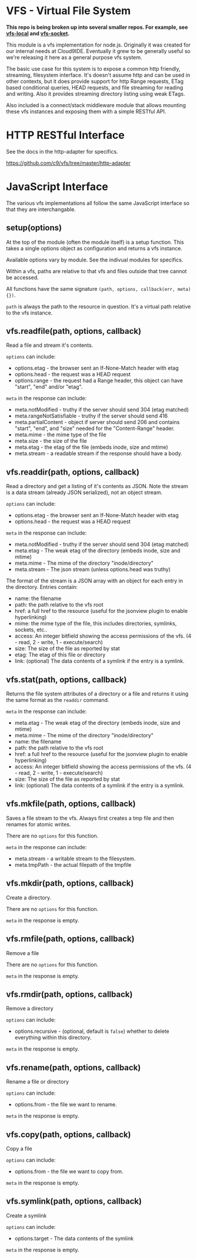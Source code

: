 # VFS - Virtual File System

**This repo is being broken up into several smaller repos.  For example, see [vfs-local](https://github.com/c9/vfs-local) and [vfs-socket](https://github.com/c9/vfs-socket).**

This module is a vfs implementation for node.js.  Originally it was created for
our internal needs at Cloud9IDE.  Eventually it grew to be generally useful so
we're releasing it here as a general purpose vfs system.

The basic use case for this system is to expose a common http friendly, streaming,
filesystem interface.  It's doesn't assume http and can be used in other contexts,
but it does provide support for http Range requests, ETag based conditional queries,
HEAD requests, and file streaming for reading and writing.  Also it provides
streaming directory listing using weak ETags.

Also included is a connect/stack middleware module that allows mounting these vfs
instances and exposing them with a simple RESTful API.

# HTTP RESTful Interface

See the docs in the http-adapter for specifics.

<https://github.com/c9/vfs/tree/master/http-adapter>

# JavaScript Interface

The various vfs implementations all follow the same JavaScript interface so that
they are interchangable.

## setup(options)

At the top of the module (often the module itself) is a setup function.  This
takes a single options object as configuration and returns a vfs instance.

Available options vary by module.  See the indivual modules for specifics.

Within a vfs, paths are relative to that vfs and files outside that tree cannot
be accessed.

All functions have the same signature `(path, options, callback(err, meta){})`.

`path` is always the path to the resource in question.  It's a virtual path
relative to the vfs instance.

## vfs.readfile(path, options, callback)

Read a file and stream it's contents.

`options` can include:

 - options.etag - the browser sent an If-None-Match header with etag
 - options.head - the request was a HEAD request
 - options.range - the request had a Range header, this object can have "start", "end" and/or "etag".

`meta` in the response can include:

 - meta.notModified - truthy if the server should send 304 (etag matched)
 - meta.rangeNotSatisfiable - truthy if the server should send 416
 - meta.partialContent - object if server should send 206 and contains "start", "end", and "size" needed for the "Content-Range" header.
 - meta.mime - the mime type of the file
 - meta.size - the size of the file
 - meta.etag - the etag of the file (embeds inode, size and mtime)
 - meta.stream - a readable stream if the response should have a body.

## vfs.readdir(path, options, callback)

Read a directory and get a listing of it's contents as JSON.  Note the stream is
a data stream (already JSON serialized), not an object stream.

`options` can include:

 - options.etag - the browser sent an If-None-Match header with etag
 - options.head - the request was a HEAD request

`meta` in the response can include:

 - meta.notModified - truthy if the server should send 304 (etag matched)
 - meta.etag - The weak etag of the directory (embeds inode, size and mtime)
 - meta.mime - The mime of the directory "inode/directory"
 - meta.stream - The json stream (unless options.head was truthy)

The format of the stream is a JSON array with an object for each entry in the
directory.  Entries contain:

 - name: the filename
 - path: the path relative to the vfs root
 - href: a full href to the resource (useful for the jsonview plugin to enable hyperlinking)
 - mime: the mime type of the file, this includes directories, symlinks, sockets, etc..
 - access: An integer bitfield showing the access permissions of the vfs. (4 - read, 2 - write, 1 - execute/search)
 - size: The size of the file as reported by stat
 - etag: The etag of this file or directory
 - link: (optional) The data contents of a symlink if the entry is a symlink.

## vfs.stat(path, options, callback)

Returns the file system attributes of a directory or a file and returns it
using the same format as the `readdir` command.

`meta` in the response can include:

 - meta.etag - The weak etag of the directory (embeds inode, size and mtime)
 - meta.mime - The mime of the directory "inode/directory"
 - name: the filename
 - path: the path relative to the vfs root
 - href: a full href to the resource (useful for the jsonview plugin to enable hyperlinking)
 - access: An integer bitfield showing the access permissions of the vfs. (4 - read, 2 - write, 1 - execute/search)
 - size: The size of the file as reported by stat
 - link: (optional) The data contents of a symlink if the entry is a symlink.

## vfs.mkfile(path, options, callback)

Saves a file stream to the vfs.  Always first creates a tmp file and then renames
for atomic writes.

There are no `options` for this function.

`meta` in the response can include:

 - meta.stream - a writable stream to the filesystem.
 - meta.tmpPath - the actual filepath of the tmpfile


## vfs.mkdir(path, options, callback)

Create a directory.

There are no `options` for this function.

`meta` in the response is empty.

## vfs.rmfile(path, options, callback)

Remove a file

There are no `options` for this function.

`meta` in the response is empty.

## vfs.rmdir(path, options, callback)

Remove a directory

`options` can include:

 - options.recursive - (optional, default is `false`) whether to delete everything within this directory.

`meta` in the response is empty.

## vfs.rename(path, options, callback)

Rename a file or directory

`options` can include:

 - options.from - the file we want to rename.

`meta` in the response is empty.

## vfs.copy(path, options, callback)

Copy a file

`options` can include:

 - options.from - the file we want to copy from.

`meta` in the response is empty.

## vfs.symlink(path, options, callback)

Create a symlink

`options` can include:

 - options.target - The data contents of the symlink

`meta` in the response is empty.



